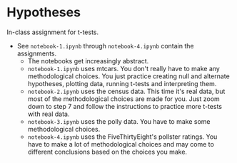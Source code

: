 # Hypotheses

In-class assignment for t-tests.

- See `notebook-1.ipynb` through `notebook-4.ipynb` contain the assignments. 
    - The notebooks get increasingly abstract. 
    - `notebook-1.ipynb` uses mtcars. You don't really have to make any methodological choices. You just practice creating null and alternate hypotheses, plotting data, running t-tests and interpreting them. 
    - `notebook-2.ipynb` uses the census data. This time it's real data, but most of the methodological choices are made for you. Just zoom down to step 7 and follow the instructions to practice more t-tests with real data.
    - `notebook-3.ipynb` uses the polly data. You have to make some methodological choices.
    - `notebook-4.ipynb` uses the FiveThirtyEight's pollster ratings. You have to make a lot of methodological choices and may come to different conclusions based on the choices you make.
